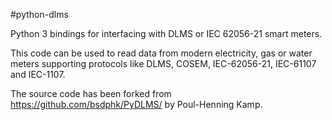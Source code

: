 #python-dlms

Python 3 bindings for interfacing with DLMS or IEC 62056-21 smart meters.

This code can be used to read data from modern electricity, gas or water meters
supporting protocols like DLMS, COSEM, IEC-62056-21, IEC-61107 and IEC-1107.


The source code has been forked from https://github.com/bsdphk/PyDLMS/ by Poul-Henning Kamp.

